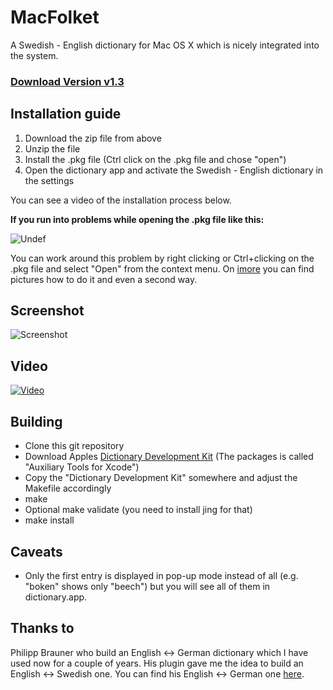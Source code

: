 # MacFolket

A Swedish - English dictionary for Mac OS X which is nicely integrated into the system.

### **[Download Version v1.3](https://github.com/hashier/MacFolket/releases/download/v1.3/MacFolket-1.3.pkg)**

## Installation guide

1. Download the zip file from above
2. Unzip the file
3. Install the .pkg file (Ctrl click on the .pkg file and chose "open")
4. Open the dictionary app and activate the Swedish - English dictionary in the settings

You can see a video of the installation process below.

**If you run into problems while opening the .pkg file like this:**

![Undef](https://github.com/hashier/MacFolket/raw/master/images/undef.png)

You can work around this problem by right clicking or Ctrl+clicking on the .pkg file and select "Open" from the context menu. On [imore](https://www.imore.com/how-open-apps-unidentified-developer-os-x-mountain-lion) you can find pictures how to do it and even a second way.

## Screenshot

![Screenshot](https://github.com/hashier/MacFolket/raw/master/images/svendict.jpg)

## Video

[![Video](https://img.youtube.com/vi/gWR_BvioaVw/0.jpg)](https://youtu.be/gWR_BvioaVw "This video shows the installation")

## Building

- Clone this git repository
- Download Apples [Dictionary Development Kit](https://developer.apple.com/downloads/) (The packages is called "Auxiliary Tools for Xcode")
- Copy the "Dictionary Development Kit" somewhere and adjust the Makefile accordingly
- make
- Optional make validate (you need to install jing for that)
- make install

## Caveats

- Only the first entry is displayed in pop-up mode instead of all (e.g. "boken" shows only "beech") but you will see all of them in dictionary.app.

## Thanks to

Philipp Brauner who build an English <-> German dictionary which I have used now for a couple of years. His plugin gave me the idea to build an English <-> Swedish one.
You can find his English <-> German one [here](https://lipflip.org/articles/dictcc-dictionary-plugin).
